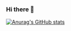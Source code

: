 ### Hi there 👋


[![Anurag's GitHub stats](https://github-readme-stats.vercel.app/api?username=superadit98)](https://github.com/anuraghazra/github-readme-stats)


<!--
**superadit98/superadit98** is a ✨ _special_ ✨ repository because its `README.md` (this file) appears on your GitHub profile.

Here are some ideas to get you started:

- 🔭 I’m currently working on ...
- 🌱 I’m currently learning ...
- 👯 I’m looking to collaborate on ...
- 🤔 I’m looking for help with ...
- 💬 Ask me about ...
- 📫 How to reach me: ...
- 😄 Pronouns: ...
- ⚡ Fun fact: ...
-->
